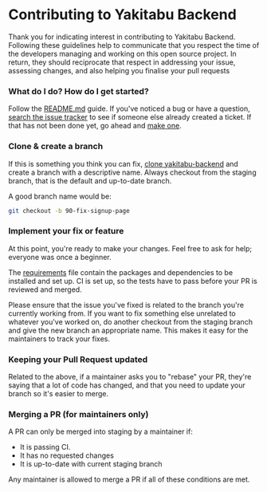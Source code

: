 # Contributing to Yakitabu Backend

Thank you for indicating interest in contributing to Yakitabu Backend. Following these guidelines help to communicate that you respect the time of the developers managing and working on this open source project. In return, they should reciprocate that respect in addressing your issue, assessing changes, and also helping you finalise your pull requests

### What do I do? How do I get started?

Follow the [README.md](/README.md) guide. If you've noticed a bug or have a question, [search the issue tracker](https://github.com/mentorpaired/yakitabu-backend/issues) to see if someone else already created a ticket. If that has not been done yet, go ahead and [make one](https://github.com/mentorpaired/yakitabu-backend/issues/new).

### Clone & create a branch

If this is something you think you can fix, [clone yakitabu-backend](https://git-scm.com/book/en/v2/Git-Basics-Getting-a-Git-Repository) and create a branch with a descriptive name. Always checkout from the staging branch, that is the default and up-to-date branch.

A good branch name would be:

```sh
git checkout -b 90-fix-signup-page
```

### Implement your fix or feature

At this point, you're ready to make your changes. Feel free to ask for help; everyone was once a beginner.

The [requirements](/requirements.txt) file contain the packages and dependencies to be installed and set up. CI is set up, so the tests have to pass before your PR is reviewed and merged.

Please ensure that the issue you've fixed is related to the branch you're currently working from. If you want to fix something else unrelated to whatever you've worked on, do another checkout from the staging branch and give the new branch an appropriate name. This makes it easy for the maintainers to track your fixes.

### Keeping your Pull Request updated

Related to the above, if a maintainer asks you to "rebase" your PR, they're saying that a lot of code has changed, and that you need to update your branch so it's easier to merge.

### Merging a PR (for maintainers only)

A PR can only be merged into staging by a maintainer if:

* It is passing CI.
* It has no requested changes
* It is up-to-date with current staging branch

Any maintainer is allowed to merge a PR if all of these conditions are met.